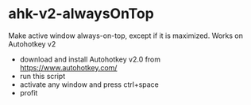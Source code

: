 # ahk-v2-alwaysOnTop
Make active window always-on-top, except if it is maximized. Works on Autohotkey v2

* download and install Autohotkey v2.0 from https://www.autohotkey.com/
* run this script
* activate any window and press ctrl+space
* profit
